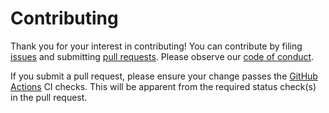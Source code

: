# Contributing

Thank you for your interest in contributing! You can contribute by filing
[issues](https://github.com/stepchowfun/hashpass/issues) and submitting
[pull requests](https://github.com/stepchowfun/hashpass/pulls). Please observe
our
[code of conduct](https://github.com/stepchowfun/hashpass/blob/main/CODE_OF_CONDUCT.md).

If you submit a pull request, please ensure your change passes the
[GitHub Actions](https://github.com/stepchowfun/hashpass/actions) CI checks.
This will be apparent from the required status check(s) in the pull request.

